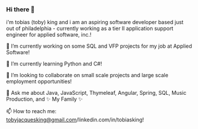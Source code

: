 ### Hi there 👋


i'm tobias (toby) king and i am an aspiring software developer based just out of philadelphia - currently working as a tier II application support engineer for applied software, inc.!

🔭 I’m currently working on some SQL and VFP projects for my job at Applied Software!

🌱 I’m currently learning Python and C#!


👯 I’m looking to collaborate on small scale projects and large scale employment opportunities!

💬 Ask me about Java, JavaScript, Thymeleaf, Angular, Spring, SQL, Music Production, and ✨ My Family ✨

📫 How to reach me: tobyjacquesking@gmail.com/linkedin.com/in/tobiasking!


<!--
**tobiasking/tobiasking** is a ✨ _special_ ✨ repository because its `README.md` (this file) appears on your GitHub profile.

Here are some ideas to get you started:

- 🔭 I’m currently working on ...
- 🌱 I’m currently learning ...
- 👯 I’m looking to collaborate on ...
- 🤔 I’m looking for help with ...
- 💬 Ask me about ...
- 📫 How to reach me: ...
- 😄 Pronouns: ...
- ⚡ Fun fact: ...
-->
